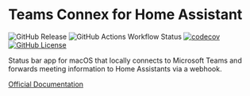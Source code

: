 # Teams Connex for Home Assistant

![GitHub Release](https://img.shields.io/github/v/release/exxamalte/teams-connex)
![GitHub Actions Workflow Status](https://img.shields.io/github/actions/workflow/status/exxamalte/teams-connex/ci.yaml)
[![codecov](https://codecov.io/gh/exxamalte/teams-connex/graph/badge.svg?token=AYTM43HK52)](https://codecov.io/gh/exxamalte/teams-connex)
[![GitHub License](https://img.shields.io/github/license/exxamalte/teams-connex)](https://github.com/exxamalte/teams-connex/blob/main/LICENSE)

Status bar app for macOS that locally connects to Microsoft Teams and forwards meeting information
to Home Assistants via a webhook.

[Official Documentation](https://neon.ninja/teams-connex/)
